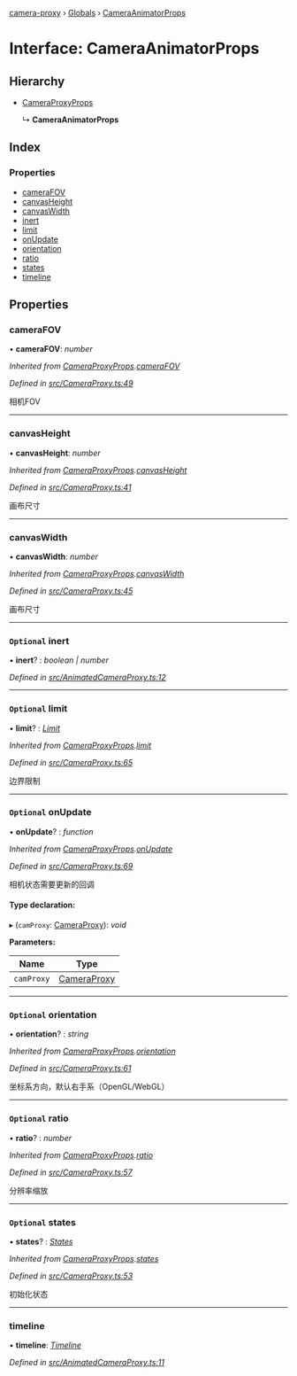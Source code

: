 [camera-proxy](../README.md) › [Globals](../globals.md) › [CameraAnimatorProps](cameraanimatorprops.md)

# Interface: CameraAnimatorProps

## Hierarchy

* [CameraProxyProps](cameraproxyprops.md)

  ↳ **CameraAnimatorProps**

## Index

### Properties

* [cameraFOV](cameraanimatorprops.md#camerafov)
* [canvasHeight](cameraanimatorprops.md#canvasheight)
* [canvasWidth](cameraanimatorprops.md#canvaswidth)
* [inert](cameraanimatorprops.md#optional-inert)
* [limit](cameraanimatorprops.md#optional-limit)
* [onUpdate](cameraanimatorprops.md#optional-onupdate)
* [orientation](cameraanimatorprops.md#optional-orientation)
* [ratio](cameraanimatorprops.md#optional-ratio)
* [states](cameraanimatorprops.md#optional-states)
* [timeline](cameraanimatorprops.md#timeline)

## Properties

###  cameraFOV

• **cameraFOV**: *number*

*Inherited from [CameraProxyProps](cameraproxyprops.md).[cameraFOV](cameraproxyprops.md#camerafov)*

*Defined in [src/CameraProxy.ts:49](https://github.com/alibaba/camera-proxy/blob/524fbd6/src/CameraProxy.ts#L49)*

相机FOV

___

###  canvasHeight

• **canvasHeight**: *number*

*Inherited from [CameraProxyProps](cameraproxyprops.md).[canvasHeight](cameraproxyprops.md#canvasheight)*

*Defined in [src/CameraProxy.ts:41](https://github.com/alibaba/camera-proxy/blob/524fbd6/src/CameraProxy.ts#L41)*

画布尺寸

___

###  canvasWidth

• **canvasWidth**: *number*

*Inherited from [CameraProxyProps](cameraproxyprops.md).[canvasWidth](cameraproxyprops.md#canvaswidth)*

*Defined in [src/CameraProxy.ts:45](https://github.com/alibaba/camera-proxy/blob/524fbd6/src/CameraProxy.ts#L45)*

画布尺寸

___

### `Optional` inert

• **inert**? : *boolean | number*

*Defined in [src/AnimatedCameraProxy.ts:12](https://github.com/alibaba/camera-proxy/blob/524fbd6/src/AnimatedCameraProxy.ts#L12)*

___

### `Optional` limit

• **limit**? : *[Limit](limit.md)*

*Inherited from [CameraProxyProps](cameraproxyprops.md).[limit](cameraproxyprops.md#optional-limit)*

*Defined in [src/CameraProxy.ts:65](https://github.com/alibaba/camera-proxy/blob/524fbd6/src/CameraProxy.ts#L65)*

边界限制

___

### `Optional` onUpdate

• **onUpdate**? : *function*

*Inherited from [CameraProxyProps](cameraproxyprops.md).[onUpdate](cameraproxyprops.md#optional-onupdate)*

*Defined in [src/CameraProxy.ts:69](https://github.com/alibaba/camera-proxy/blob/524fbd6/src/CameraProxy.ts#L69)*

相机状态需要更新的回调

#### Type declaration:

▸ (`camProxy`: [CameraProxy](../classes/cameraproxy.md)): *void*

**Parameters:**

Name | Type |
------ | ------ |
`camProxy` | [CameraProxy](../classes/cameraproxy.md) |

___

### `Optional` orientation

• **orientation**? : *string*

*Inherited from [CameraProxyProps](cameraproxyprops.md).[orientation](cameraproxyprops.md#optional-orientation)*

*Defined in [src/CameraProxy.ts:61](https://github.com/alibaba/camera-proxy/blob/524fbd6/src/CameraProxy.ts#L61)*

坐标系方向，默认右手系（OpenGL/WebGL）

___

### `Optional` ratio

• **ratio**? : *number*

*Inherited from [CameraProxyProps](cameraproxyprops.md).[ratio](cameraproxyprops.md#optional-ratio)*

*Defined in [src/CameraProxy.ts:57](https://github.com/alibaba/camera-proxy/blob/524fbd6/src/CameraProxy.ts#L57)*

分辨率缩放

___

### `Optional` states

• **states**? : *[States](../globals.md#states)*

*Inherited from [CameraProxyProps](cameraproxyprops.md).[states](cameraproxyprops.md#optional-states)*

*Defined in [src/CameraProxy.ts:53](https://github.com/alibaba/camera-proxy/blob/524fbd6/src/CameraProxy.ts#L53)*

初始化状态

___

###  timeline

• **timeline**: *[Timeline](timeline.md)*

*Defined in [src/AnimatedCameraProxy.ts:11](https://github.com/alibaba/camera-proxy/blob/524fbd6/src/AnimatedCameraProxy.ts#L11)*
